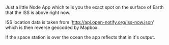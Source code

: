 Just a little Node App which tells you the exact spot on the surface of Earth that the ISS is above right now.

ISS location data is taken from 'http://api.open-notify.org/iss-now.json' which is then reverse geocoded by Mapbox.

If the space station is over the ocean the app reflects that in it's output.
